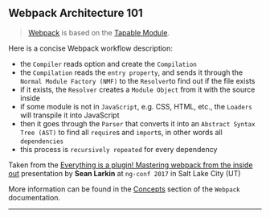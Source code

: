 ## Webpack Architecture 101

> [Webpack](https://webpack.js.org/) is based on the [Tapable Module](https://github.com/webpack/tapable).

Here is a concise Webpack workflow description:

- the `Compiler` reads option and create the `Compilation`
- the `Compilation` reads the `entry property`, and sends it through the `Normal Module Factory (NMF)` to the `Resolver`to find out if the file exists
- if it exists, the `Resolver` creates a `Module Object` from it with the source inside
- if some module is not in `JavaScript`, e.g. CSS, HTML, etc., the `Loaders` will transpile it into JavaScript
- then it goes through the `Parser` that converts it into an `Abstract Syntax Tree (AST)` to find all `require`s and `import`s, in other words all `dependencies`
- this process is `recursively repeated` for every dependency

Taken from the [Everything is a plugin! Mastering webpack from the inside out](https://www.youtube.com/watch?v=4tQiJaFzuJ8&t=3526s) presentation by __Sean Larkin__ at `ng-conf 2017` in Salt Lake City (UT)

More information can be found in the [Concepts](https://webpack.js.org/concepts/) section of the `Webpack` documentation.

---
